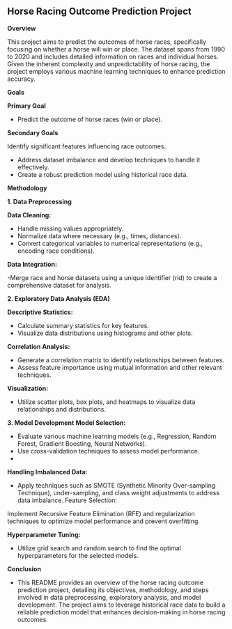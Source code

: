 ## Horse Racing Outcome Prediction Project
**Overview**

This project aims to predict the outcomes of horse races, specifically focusing on whether a horse will win or place. The dataset spans from 1990 to 2020 and includes detailed information on races and individual horses. Given the inherent complexity and unpredictability of horse racing, the project employs various machine learning techniques to enhance prediction accuracy.

**Goals**

**Primary Goal**

- Predict the outcome of horse races (win or place).
  
**Secondary Goals**
  
Identify significant features influencing race outcomes.
- Address dataset imbalance and develop techniques to handle it effectively.
- Create a robust prediction model using historical race data.
  
**Methodology**
  
**1. Data Preprocessing**

**Data Cleaning:**
- Handle missing values appropriately.
- Normalize data where necessary (e.g., times, distances).
- Convert categorical variables to numerical representations (e.g., encoding race conditions).

**Data Integration:**

-Merge race and horse datasets using a unique identifier (rid) to create a comprehensive dataset for analysis.

**2. Exploratory Data Analysis (EDA)**

**Descriptive Statistics:**

- Calculate summary statistics for key features.
- Visualize data distributions using histograms and other plots.

**Correlation Analysis:**

- Generate a correlation matrix to identify relationships between features.
- Assess feature importance using mutual information and other relevant techniques.

  
**Visualization:**
- Utilize scatter plots, box plots, and heatmaps to visualize data relationships and distributions.

  
**3. Model Development**
**Model Selection:**
- Evaluate various machine learning models (e.g., Regression, Random Forest, Gradient Boosting, Neural Networks).
- Use cross-validation techniques to assess model performance.
- 
**Handling Imbalanced Data:**
- Apply techniques such as SMOTE (Synthetic Minority Over-sampling Technique), under-sampling, and class weight adjustments to address data imbalance.
Feature Selection:

Implement Recursive Feature Elimination (RFE) and regularization techniques to optimize model performance and prevent overfitting.

**Hyperparameter Tuning:**
- Utilize grid search and random search to find the optimal hyperparameters for the selected models.

**Conclusion**
- This README provides an overview of the horse racing outcome prediction project, detailing its objectives, methodology, and steps involved in data preprocessing, exploratory analysis, and model development. The project aims to leverage historical race data to build a reliable prediction model that enhances decision-making in horse racing outcomes.
